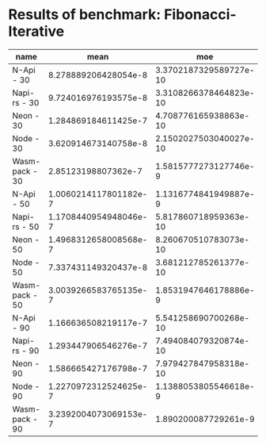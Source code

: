 # Results of benchmark: Fibonacci-Iterative

|name|mean|moe|
|----|----|----|
|N-Api - 30|8.278889206428054e-8|3.3702187329589727e-10|
|Napi-rs - 30|9.724016976193575e-8|3.3108266378464823e-10|
|Neon - 30|1.284869184611425e-7|4.708776165938863e-10|
|Node - 30|3.620914673140758e-8|2.1502027503040027e-10|
|Wasm-pack - 30|2.85123198807362e-7|1.5815777273127746e-9|
|N-Api - 50|1.0060214117801182e-7|1.1316774841949887e-9|
|Napi-rs - 50|1.1708440954948046e-7|5.817860718959363e-10|
|Neon - 50|1.4968312658008568e-7|8.260670510783073e-10|
|Node - 50|7.337431149320437e-8|3.681212785261377e-10|
|Wasm-pack - 50|3.0039266583765135e-7|1.8531947646178886e-9|
|N-Api - 90|1.166636508219117e-7|5.541258690700268e-10|
|Napi-rs - 90|1.293447906546276e-7|7.494084079320874e-10|
|Neon - 90|1.586665427176798e-7|7.979427847958318e-10|
|Node - 90|1.2270972312524625e-7|1.1388053805546618e-9|
|Wasm-pack - 90|3.2392004073069153e-7|1.890200087729261e-9|
